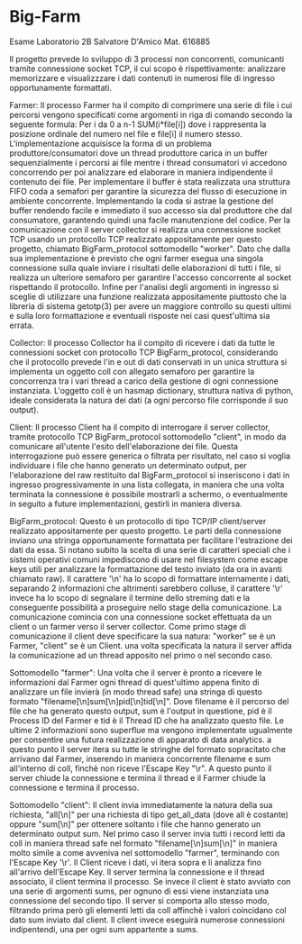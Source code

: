 # Big-Farm
Esame Laboratorio 2B Salvatore D'Amico Mat. 616885

Il progetto prevede lo sviluppo di 3 processi non concorrenti, comunicanti tramite connessione socket TCP, il cui scopo è rispettivamente: analizzare
memorizzare e visualizzzare i dati contenuti in numerosi file di ingresso opportunamente formattati.

Farmer:
  Il processo Farmer ha il compito di comprimere una serie di file i cui percorsi vengono specificati come argomenti in riga di comando
  secondo la seguente formula: Per i da 0 a n-1 SUM(i*file[i]) dove i rappresenta la posizione ordinale del numero nel file e file[i] il numero stesso.
  L'implementazione acquisisce la forma di un problema produttore/consumatori dove un thread produttore carica in un buffer sequenzialmente i percorsi
  ai file mentre i thread consumatori vi accedono concorrendo per poi analizzare ed elaborare in maniera indipendente il contenuto dei file.
  Per implementare il buffer è stata realizzata una struttura FIFO coda a semafori per garantire la sicurezza del flusso di esecuzione in ambiente 
  concorrente. Implementando la coda si astrae la gestione del buffer rendendo facile e immediato il suo accesso sia dal produttore che dal consumatore,
  garantendo quindi una facile manutenzione del codice.
  Per la comunicazione con il server collector si realizza una connessione socket TCP usando un protocollo TCP realizzato appositamente per questo
  progetto, chiamato BigFarm_protocol sottomodello "worker". Dato che dalla sua implementazione è previsto che ogni farmer esegua una singola connessione sulla quale inviare 
  i risultati delle elaborazioni di tutti i file, si realizza un ulteriore semaforo per garantire l'accesso concorrente al socket rispettando il protocollo.
  Infine per l'analisi degli argomenti in ingresso si sceglie di utilizzare una funzione realizzata appositamente piuttosto che la libreria di sistema 
  getotp(3) per avere un maggiore controllo su questi ultimi e sulla loro formattazione e eventuali risposte nei casi quest'ultima sia errata.

Collector:
  Il processo Collector ha il compito di ricevere i dati da tutte le connessioni socket con protocollo TCP BigFarm_protocol, considerando che il protocollo 
  prevede l'in e out di dati conservati in un unica struttura si implementa un oggetto coll con allegato semaforo per garantire la concorrenza tra i vari 
  thread a carico della gestione di ogni connessione instanziata. L'oggetto coll è un hasmap dictionary, struttura nativa di python, ideale considerata la 
  natura dei dati (a ogni percorso file corrisponde il suo output).


Client:
  Il processo Client ha il compito di interrogare il server collector, tramite protocollo TCP BigFarm_protocol sottomodello "client", in modo da
  comunicare all'utente l'esito dell'elaborazione dei file. Questa interrogazione può essere generica o filtrata per risultato, nel caso si voglia
  individuare i file che hanno generato un determinato output, per l'elaborazione del raw restituito dal BigFarm_protocol si inseriscono i dati in ingresso
  progressivamente in una lista collegata, in maniera che una volta terminata la connessione è possibile mostrarli a schermo, o eventualmente in seguito
  a future implementazioni, gestirli in maniera diversa.

BigFarm_protocol:
  Questo è un protocollo di tipo TCP/IP client/server realizzato appositamente per questo progetto. Le parti della connessione inviano una stringa 
  opportunamente formattata per facilitare l'estrazione dei dati da essa. Si notano subito la scelta di una serie di caratteri speciali che i sistemi 
  operativi comuni impediscono di usare nel filesystem come escape keys utili per analizzare la formattazione del testo inviato (da ora in avanti 
  chiamato raw). Il carattere '\n' ha lo scopo di formattare internamente i dati, separando 2 informazioni che altrimenti sarebbero colluse, 
  il carattere '\r' invece ha lo scopo di segnalare il termine dello streming dati e la conseguente possibilità a proseguire nello stage della 
  comunicazione. La comunicazione comincia con una connessione socket effettuata da un client o un farmer verso il server collector. Come primo stage di
  comunicazione il client deve specificare la sua natura: "worker" se è un Farmer, "client" se è un Client. una volta specificata la natura il server affida
  la comunicazione ad un thread apposito nel primo o nel secondo caso.
  
  Sottomodello "farmer":
    Una volta che il server è pronto a ricevere le informazioni dal Farmer ogni thread di quest'ultimo appena finito di analizzare un file invierà 
    (in modo thread safe) una stringa di questo formato "filename[\n]sum[\n]pid[\n]tid[\n]". Dove filename è il percorso del file che ha generato questo
    output, sum è l'output in questione, pid è il Process ID del Farmer e tid è il Thread ID che ha analizzato questo file. Le ultime 2 informazioni sono
    superflue ma vengono implementate ugualmente per consentire una futura realizzazione di apparato di data analytics. a questo punto il server itera su
    tutte le stringhe del formato sopracitato che arrivano dal Farmer, inserendo in maniera concorrente filename e sum all'interno di coll, finchè non 
    riceve l'Escape Key "\r". A questo punto il server chiude la connessione e termina il thread e il Farmer chiude la connessione e termina il processo.
    
   Sottomodello "client":
    Il client invia immediatamente la natura della sua richiesta, "all[\n]" per una richiesta di tipo get_all_data (dove all è costante) oppure "sum[\n]"
    per ottenere soltanto i file che hanno generato un determinato output sum. Nel primo caso il server invia tutti i record letti da coll in maniera 
    thread safe nel formato "filename[\n]sum[\n]" in maniera molto simile a come avveniva nel sottomodello "farmer", terminando con l'Escape Key '\r'. 
    Il Client riceve i dati, vi itera sopra e li analizza fino all'arrivo dell'Escape Key. Il server termina la connessione e il thread associato, il client
    termina il processo.
    Se invece il client è stato avviato con una serie di argomenti sums, per ognuno di essi viene instanziata una connessione del secondo tipo. Il
    server si comporta allo stesso modo, filtrando prima però gli elementi letti da coll affinchè i valori coincidano col dato sum inviato dal client.
    Il client invece eseguirà numerose connessioni indipentendi, una per ogni sum appartente a sums.
